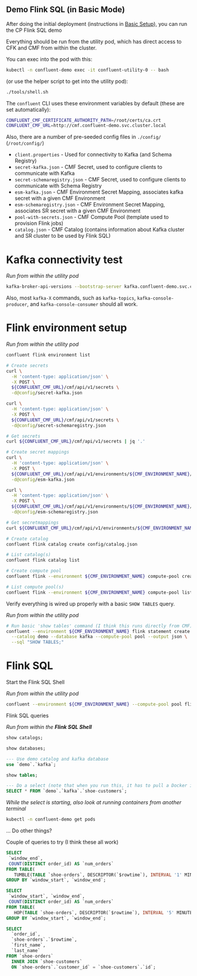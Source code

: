 ## Demo Flink SQL (in Basic Mode)

After doing the initial deployment (instructions in [Basic Setup](./01-deploy.md)), you can run the CP Flink SQL demo

Everything should be run from the utility pod, which has direct access to CFK and CMF from within the cluster.

You can exec into the pod with this:

```bash
kubectl -n confluent-demo exec -it confluent-utility-0 -- bash
```

(or use the helper script to get into the utility pod):

```bash
./tools/shell.sh
```

The `confluent` CLI uses these environment variables by default (these are set automatically):

```bash
CONFLUENT_CMF_CERTIFICATE_AUTHORITY_PATH=/root/certs/ca.crt
CONFLUENT_CMF_URL=http://cmf.confluent-demo.svc.cluster.local
```

Also, there are a number of pre-seeded config files in `./config/` (`/root/config/`)
* `client.properties` - Used for connectivity to Kafka (and Schema Registry)
* `secret-kafka.json` - CMF Secret, used to configure clients to communicate with Kafka
* `secret-schemaregistry.json` - CMF Secret, used to configure clients to communicate with Schema Registry
* `esm-kafka.json` - CMF Environment Secret Mapping, associates kafka secret with a given CMF Environment
* `esm-schemaregistry.json` - CMF Environment Secret Mapping, associates SR secret with a given CMF Environment
* `pool-with-secrets.json` - CMF Compute Pool (template used to provision Flink jobs)
* `catalog.json` - CMF Catalog (contains information about Kafka cluster and SR cluster to be used by Flink SQL)

# Kafka connectivity test

*Run from within the utility pod*

```bash
kafka-broker-api-versions --bootstrap-server kafka.confluent-demo.svc.cluster.local:9071 --command-config config/client.properties
```

Also, most `kafka-X` commands, such as `kafka-topics`, `kafka-console-producer`, and `kafka-console-consumer` should all work.

# Flink environment setup

*Run from within the utility pod*

```bash
confluent flink environment list

# Create secrets
curl \
  -H 'content-type: application/json' \
  -X POST \
  ${CONFLUENT_CMF_URL}/cmf/api/v1/secrets \
  -d@config/secret-kafka.json

curl \
  -H 'content-type: application/json' \
  -X POST \
  ${CONFLUENT_CMF_URL}/cmf/api/v1/secrets \
  -d@config/secret-schemaregistry.json

# Get secrets
curl ${CONFLUENT_CMF_URL}/cmf/api/v1/secrets | jq '.'

# Create secret mappings
curl \
  -H 'content-type: application/json' \
  -X POST \
  ${CONFLUENT_CMF_URL}/cmf/api/v1/environments/${CMF_ENVIRONMENT_NAME}/secret-mappings \
  -d@config/esm-kafka.json

curl \
  -H 'content-type: application/json' \
  -X POST \
  ${CONFLUENT_CMF_URL}/cmf/api/v1/environments/${CMF_ENVIRONMENT_NAME}/secret-mappings \
  -d@config/esm-schemaregistry.json

# Get secretmappings
curl ${CONFLUENT_CMF_URL}/cmf/api/v1/environments/${CMF_ENVIRONMENT_NAME}/secret-mappings | jq '.'

# Create catalog
confluent flink catalog create config/catalog.json

# List catalog(s)
confluent flink catalog list

# Create compute pool
confluent flink --environment ${CMF_ENVIRONMENT_NAME} compute-pool create config/pool-with-secrets.json

# List compute pool(s)
confluent flink --environment ${CMF_ENVIRONMENT_NAME} compute-pool list
```

Verify everything is wired up properly with a basic `SHOW TABLES` query.

*Run from within the utility pod*

```bash
# Run basic 'show tables' command (I think this runs directly from CMF)
confluent --environment ${CMF_ENVIRONMENT_NAME} flink statement create ddl1 \
  --catalog demo --database kafka --compute-pool pool --output json \
  --sql "SHOW TABLES;"
```

# Flink SQL

Start the Flink SQL Shell

*Run from within the utility pod*

```bash
confluent --environment ${CMF_ENVIRONMENT_NAME} --compute-pool pool flink shell
```

Flink SQL queries

*Run from within the **Flink SQL Shell***

```sql
show catalogs;

show databases;

--- Use demo catalog and kafka database
use `demo`.`kafka`;

show tables;

--- Do a select (note that when you run this, it has to pull a Docker image and start several containers, so this may take some time)
SELECT * FROM `demo`.`kafka`.`shoe-customers`;
```

*While the select is starting, also look at running containers from another terminal*

```bash
kubectl -n confluent-demo get pods
```

... Do other things?

Couple of queries to try (I think these all work)

```sql
SELECT
 `window_end`,
 COUNT(DISTINCT order_id) AS `num_orders`
FROM TABLE(
   TUMBLE(TABLE `shoe-orders`, DESCRIPTOR(`$rowtime`), INTERVAL '1' MINUTES))
GROUP BY `window_start`, `window_end`;

SELECT
 `window_start`, `window_end`,
 COUNT(DISTINCT order_id) AS `num_orders`
FROM TABLE(
   HOP(TABLE `shoe-orders`, DESCRIPTOR(`$rowtime`), INTERVAL '5' MINUTES, INTERVAL '10' MINUTES))
GROUP BY `window_start`, `window_end`;

SELECT
  `order_id`,
  `shoe-orders`.`$rowtime`,
  `first_name`,
  `last_name`
FROM `shoe-orders`
  INNER JOIN `shoe-customers`
  ON `shoe-orders`.`customer_id` = `shoe-customers`.`id`;
```
